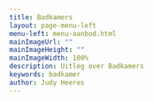 ```yaml
---
title: Badkamers
layout: page-menu-left
menu-left: menu-aanbod.html
mainImageUrl: ""
mainImageHeight: ""
mainImageWidth: 100%
description: Uitleg over Badkamers
keywords: badkamer
author: Judy Heeres
---
```


